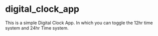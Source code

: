 # digital_clock_app
This is a simple Digital Clock App. In which you can toggle the 12hr time system and 24hr Time system.
